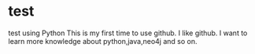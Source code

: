# test
test using Python
This is my first time to use github.
I like github.
I want to learn more knowledge about python,java,neo4j and so on.
